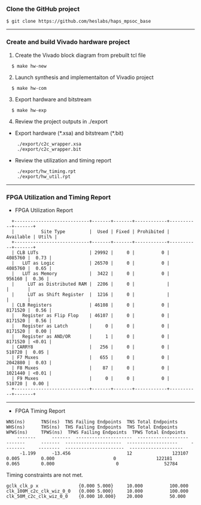 ### Clone the GitHub project
```
$ git clone https://github.com/heslabs/haps_mpsoc_base
```

---
### Create and build Vivado hardware project

1. Create the Vivado block diagram from prebuilt tcl file
```
  $ make hw-new
```

2. Launch synthesis and implementaiton of Vivadio project
```
  $ make hw-com
```

3. Export hardware and bitstream
```
  $ make hw-exp
```

4. Review the project outputs in ./export

* Export hardware (\*.xsa) and bitstream (\*.bit)
```
    ./export/c2c_wrapper.xsa
    ./export/c2c_wrapper.bit
```

* Review the utilization and timing report

```
    ./export/hw_timing.rpt  
    ./export/hw_util.rpt
```

---
### FPGA Utilization and Timing Report

* FPGA Utilization Report
```
  +----------------------------+-------+-------+------------+-----------+-------+
  |          Site Type         |  Used | Fixed | Prohibited | Available | Util% |
  +----------------------------+-------+-------+------------+-----------+-------+
  | CLB LUTs                   | 29992 |     0 |          0 |   4085760 |  0.73 |
  |   LUT as Logic             | 26570 |     0 |          0 |   4085760 |  0.65 |
  |   LUT as Memory            |  3422 |     0 |          0 |    956160 |  0.36 |
  |     LUT as Distributed RAM |  2206 |     0 |            |           |       |
  |     LUT as Shift Register  |  1216 |     0 |            |           |       |
  | CLB Registers              | 46108 |     0 |          0 |   8171520 |  0.56 |
  |   Register as Flip Flop    | 46107 |     0 |          0 |   8171520 |  0.56 |
  |   Register as Latch        |     0 |     0 |          0 |   8171520 |  0.00 |
  |   Register as AND/OR       |     1 |     0 |          0 |   8171520 | <0.01 |
  | CARRY8                     |   256 |     0 |          0 |    510720 |  0.05 |
  | F7 Muxes                   |   655 |     0 |          0 |   2042880 |  0.03 |
  | F8 Muxes                   |    87 |     0 |          0 |   1021440 | <0.01 |
  | F9 Muxes                   |     0 |     0 |          0 |    510720 |  0.00 |
  +----------------------------+-------+-------+------------+-----------+-------+
```


---
* FPGA Timing Report

```
WNS(ns)      TNS(ns)  TNS Failing Endpoints  TNS Total Endpoints      WHS(ns)      THS(ns)  THS Failing Endpoints  THS Total Endpoints     WPWS(ns)     TPWS(ns)  TPWS Failing Endpoints  TPWS Total Endpoints
    -------      -------  ---------------------  -------------------      -------      -------  ---------------------  -------------------     --------     --------  ----------------------  --------------------
     -1.199      -13.456                     12               123107        0.005        0.000                      0               122181        0.065        0.000                       0                 52784
```

Timing constraints are not met.

```
gclk_clk_p x               {0.000 5.000}     10.000          100.000
clk_100M_c2c_clk_wiz_0_0   {0.000 5.000}     10.000          100.000
clk_50M_c2c_clk_wiz_0_0    {0.000 10.000}    20.000          50.000
```



